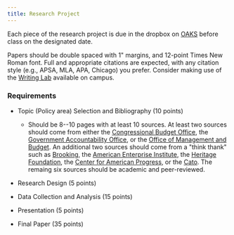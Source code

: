 ```yaml
---
title: Research Project
---
```


Each piece of the research project is due in the dropbox on [OAKS](https://lms.cofc.edu/) before class on the designated date.

Papers should be double spaced with 1" margins, and 12-point Times New Roman font. Full and appropriate citations are expected, with any citation style (e.g., APSA, MLA, APA, Chicago) you prefer. Consider making use of the [Writing Lab](http://csl.cofc.edu/labs/writing-lab) available on campus.

### Requirements 

* Topic (Policy area) Selection and Bibliography (10 points)
    * Should be 8--10 pages with at least 10 sources. At least two sources should come from either the [Congressional Budget Office](https://www.cbo.gov/), the [Government Accountability Office](http://www.gao.gov/), or the [Office of Management and Budget](http://www.whitehouse.gov/omb). An additional two sources should come from a "think thank" such as [Brooking](http://www.brookings.edu/), the [American Enterprise Institute](https://www.aei.org/), the [Heritage Foundation](), the [Center for American Progress](), or the [Cato](). The remaing six sources should be academic and peer-reviewed. 



* Research Design (5 points)
* Data Collection and Analysis (15 points)
* Presentation (5 points)
* Final Paper (35 points)



